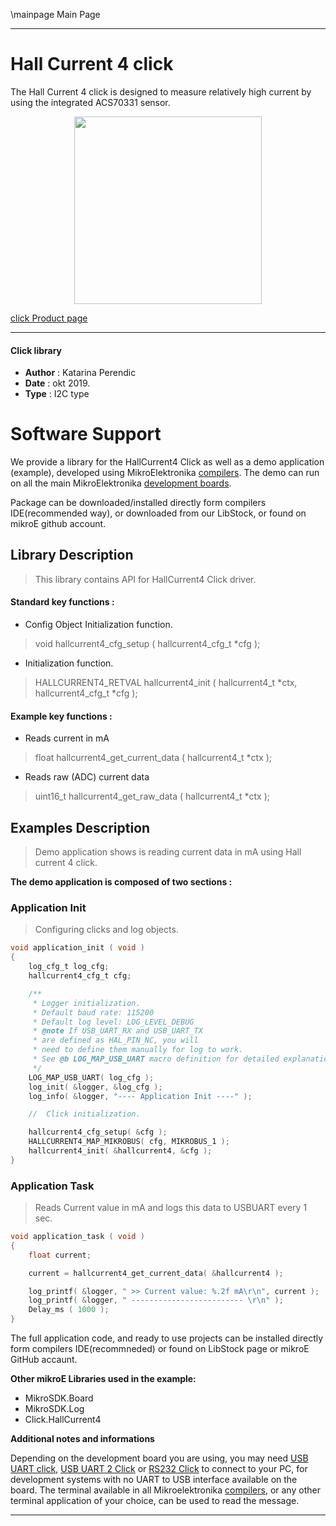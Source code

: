 \mainpage Main Page
 
 

---
# Hall Current 4 click

The Hall Current 4 click is designed to measure relatively high current by using the integrated ACS70331 sensor.

<p align="center">
  <img src="https://download.mikroe.com/images/click_for_ide/hallcurrent4_click.png" height=300px>
</p>

[click Product page](https://www.mikroe.com/hall-current-4-click)

---


#### Click library 

- **Author**        : Katarina Perendic
- **Date**          : okt 2019.
- **Type**          : I2C type


# Software Support

We provide a library for the HallCurrent4 Click 
as well as a demo application (example), developed using MikroElektronika 
[compilers](https://shop.mikroe.com/compilers). 
The demo can run on all the main MikroElektronika [development boards](https://shop.mikroe.com/development-boards).

Package can be downloaded/installed directly form compilers IDE(recommended way), or downloaded from our LibStock, or found on mikroE github account. 

## Library Description

> This library contains API for HallCurrent4 Click driver.

#### Standard key functions :

- Config Object Initialization function.
> void hallcurrent4_cfg_setup ( hallcurrent4_cfg_t *cfg ); 
 
- Initialization function.
> HALLCURRENT4_RETVAL hallcurrent4_init ( hallcurrent4_t *ctx, hallcurrent4_cfg_t *cfg );

#### Example key functions :

- Reads current in mA
> float hallcurrent4_get_current_data ( hallcurrent4_t *ctx );
 
- Reads raw (ADC) current data
> uint16_t hallcurrent4_get_raw_data ( hallcurrent4_t *ctx );

## Examples Description

> Demo application shows is reading current data in mA using Hall current 4 click. 

**The demo application is composed of two sections :**

### Application Init 

> Configuring clicks and log objects.

```c
void application_init ( void )
{
    log_cfg_t log_cfg;
    hallcurrent4_cfg_t cfg;

    /** 
     * Logger initialization.
     * Default baud rate: 115200
     * Default log level: LOG_LEVEL_DEBUG
     * @note If USB_UART_RX and USB_UART_TX 
     * are defined as HAL_PIN_NC, you will 
     * need to define them manually for log to work. 
     * See @b LOG_MAP_USB_UART macro definition for detailed explanation.
     */
    LOG_MAP_USB_UART( log_cfg );
    log_init( &logger, &log_cfg );
    log_info( &logger, "---- Application Init ----" );

    //  Click initialization.

    hallcurrent4_cfg_setup( &cfg );
    HALLCURRENT4_MAP_MIKROBUS( cfg, MIKROBUS_1 );
    hallcurrent4_init( &hallcurrent4, &cfg );
}
```

### Application Task

> Reads Current value in mA and logs this data to USBUART every 1 sec.

```c
void application_task ( void )
{
    float current;

    current = hallcurrent4_get_current_data( &hallcurrent4 );

    log_printf( &logger, " >> Current value: %.2f mA\r\n", current );
    log_printf( &logger, " ------------------------- \r\n" );
    Delay_ms ( 1000 );
}
```

The full application code, and ready to use projects can be  installed directly form compilers IDE(recommneded) or found on LibStock page or mikroE GitHub accaunt.

**Other mikroE Libraries used in the example:** 

- MikroSDK.Board
- MikroSDK.Log
- Click.HallCurrent4

**Additional notes and informations**

Depending on the development board you are using, you may need 
[USB UART click](https://shop.mikroe.com/usb-uart-click), 
[USB UART 2 Click](https://shop.mikroe.com/usb-uart-2-click) or 
[RS232 Click](https://shop.mikroe.com/rs232-click) to connect to your PC, for 
development systems with no UART to USB interface available on the board. The 
terminal available in all Mikroelektronika 
[compilers](https://shop.mikroe.com/compilers), or any other terminal application 
of your choice, can be used to read the message.



---
